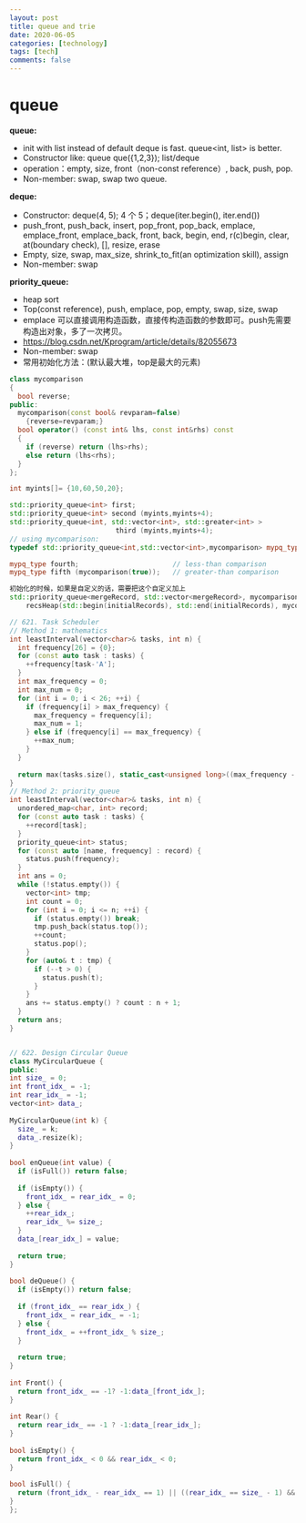 ```yaml
---
layout: post
title: queue and trie
date: 2020-06-05
categories: [technology]
tags: [tech]
comments: false
---
```




# queue

**queue:**  

- init with list instead of default deque is fast. queue<int, list<int>>  is better.
- Constructor like: queue<int> que({1,2,3}); list/deque
- operation：empty, size, front（non-const reference）, back, push, pop.
- Non-member: swap, swap two queue.

**deque:**

- Constructor:  deque<int>(4, 5); 4 个 5；deque<int>(iter.begin(), iter.end())
- push_front, push_back, insert, pop_front, pop_back, emplace, emplace_front, emplace_back, front, back, begin, end, r(c)begin, clear, at(boundary check), [], resize, erase
- Empty, size, swap, max_size, shrink_to_fit(an optimization skill), assign
- Non-member: swap

**priority_queue:**

- heap sort 
- Top(const reference), push, emplace, pop, empty, swap, size, swap
- emplace 可以直接调用构造函数，直接传构造函数的参数即可。push先需要构造出对象，多了一次拷贝。
- https://blog.csdn.net/Kprogram/article/details/82055673 
- Non-member: swap
- 常用初始化方法：(默认最大堆，top是最大的元素)

```c++
class mycomparison
{
  bool reverse;
public:
  mycomparison(const bool& revparam=false)
    {reverse=revparam;}
  bool operator() (const int& lhs, const int&rhs) const
  {
    if (reverse) return (lhs>rhs);
    else return (lhs<rhs);
  }
};

int myints[]= {10,60,50,20};

std::priority_queue<int> first;
std::priority_queue<int> second (myints,myints+4);
std::priority_queue<int, std::vector<int>, std::greater<int> >
                          third (myints,myints+4);
// using mycomparison:
typedef std::priority_queue<int,std::vector<int>,mycomparison> mypq_type;

mypq_type fourth;                       // less-than comparison
mypq_type fifth (mycomparison(true));   // greater-than comparison

初始化的时候，如果是自定义的话，需要把这个自定义加上
std::priority_queue<mergeRecord, std::vector<mergeRecord>, mycomparison>
    recsHeap(std::begin(initialRecords), std::end(initialRecords), mycomparison(false,field));
```



```c++
// 621. Task Scheduler
// Method 1: mathematics 
int leastInterval(vector<char>& tasks, int n) {
  int frequency[26] = {0};
  for (const auto task : tasks) {
    ++frequency[task-'A'];
  }
  int max_frequency = 0;
  int max_num = 0;
  for (int i = 0; i < 26; ++i) {
    if (frequency[i] > max_frequency) {
      max_frequency = frequency[i];
      max_num = 1;
    } else if (frequency[i] == max_frequency) {
      ++max_num;
    }
  }
  
  return max(tasks.size(), static_cast<unsigned long>((max_frequency - 1) * (n + 1) + max_num));
}
// Method 2: priority_queue
int leastInterval(vector<char>& tasks, int n) {
  unordered_map<char, int> record;
  for (const auto task : tasks) {
    ++record[task];
  }
  priority_queue<int> status;
  for (const auto [name, frequency] : record) {
    status.push(frequency);
  }
  int ans = 0;
  while (!status.empty()) {
    vector<int> tmp;
    int count = 0;
    for (int i = 0; i <= n; ++i) {
      if (status.empty()) break;
      tmp.push_back(status.top());
      ++count;
      status.pop();
    }
    for (auto& t : tmp) {
      if (--t > 0) {
        status.push(t);
      }
    }
    ans += status.empty() ? count : n + 1;
  }
  return ans;
}


// 622. Design Circular Queue
class MyCircularQueue {
public:
int size_ = 0;
int front_idx_ = -1;
int rear_idx_ = -1;
vector<int> data_;
  
MyCircularQueue(int k) {
  size_ = k;        
  data_.resize(k);
}
    
bool enQueue(int value) {
  if (isFull()) return false;
  
  if (isEmpty()) {
    front_idx_ = rear_idx_ = 0;
  } else {
    ++rear_idx_;
    rear_idx_ %= size_;
  }
  data_[rear_idx_] = value;
  
  return true;
}
    
bool deQueue() {
  if (isEmpty()) return false;
  
  if (front_idx_ == rear_idx_) {
    front_idx_ = rear_idx_ = -1;
  } else {
    front_idx_ = ++front_idx_ % size_;
  }
  
  return true;
}
    
int Front() {
  return front_idx_ == -1? -1:data_[front_idx_];      
}
    
int Rear() {
  return rear_idx_ == -1 ? -1:data_[rear_idx_];      
}
    
bool isEmpty() {
  return front_idx_ < 0 && rear_idx_ < 0;      
}
    
bool isFull() {
  return (front_idx_ - rear_idx_ == 1) || ((rear_idx_ == size_ - 1) && (front_idx_ == 0));      
}
};
```

